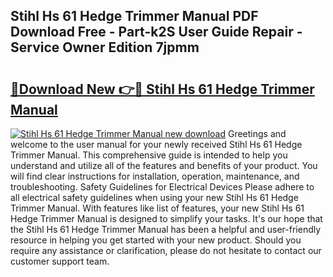 ## Stihl Hs 61 Hedge Trimmer Manual PDF Download Free - Part-k2S User Guide Repair - Service Owner Edition 7jpmm

# <h2><a href="http://bc6708.oget.top/?id=Stihl+Hs+61+Hedge+Trimmer+Manual">🔗Download New 👉🔴 Stihl Hs 61 Hedge Trimmer Manual</a></h2>

[![Stihl Hs 61 Hedge Trimmer Manual new download](https://i.imgur.com/5g1atiW.png)](http://bc6708.oget.top/?id=Stihl+Hs+61+Hedge+Trimmer+Manual)
Greetings and welcome to the user manual for your newly received Stihl Hs 61 Hedge Trimmer Manual. This comprehensive guide is intended to help you understand and utilize all of the features and benefits of your product. You will find clear instructions for installation, operation, maintenance, and troubleshooting. Safety Guidelines for Electrical Devices Please adhere to all electrical safety guidelines when using your new Stihl Hs 61 Hedge Trimmer Manual. With features like list of features, your new Stihl Hs 61 Hedge Trimmer Manual is designed to simplify your tasks. It's our hope that the Stihl Hs 61 Hedge Trimmer Manual has been a helpful and user-friendly resource in helping you get started with your new product. Should you require any assistance or clarification, please do not hesitate to contact our customer support team.
